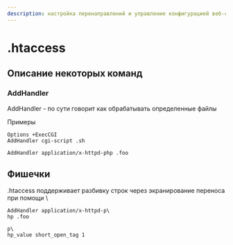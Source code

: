 ```yaml
---
description: настройка перенаправлений и управление конфигурацией веб-сервера
---
```


# .htaccess

## Описание некоторых команд

### AddHandler

AddHandler - по сути говорит как обрабатывать определенные файлы

Примеры

```
Options +ExecCGI
AddHandler cgi-script .sh

AddHandler application/x-httpd-php .foo
```

## Фишечки

.htaccess поддерживает разбивку строк через экранирование переноса при помощи \\

```
AddHandler application/x-httpd-p\
hp .foo

p\
hp_value short_open_tag 1
```
